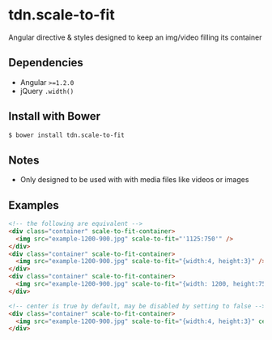 # tdn.scale-to-fit
Angular directive &amp; styles designed to keep an img/video filling its container

## Dependencies
- Angular `>=1.2.0`
- jQuery `.width()`

## Install with Bower
```sh
$ bower install tdn.scale-to-fit
```

## Notes
- Only designed to be used with with media files like videos or images

## Examples

```html
<!-- the following are equivalent -->
<div class="container" scale-to-fit-container>
  <img src="example-1200-900.jpg" scale-to-fit="'1125:750'" />
</div>
<div class="container" scale-to-fit-container>
  <img src="example-1200-900.jpg" scale-to-fit="{width:4, height:3}" />
</div>
<div class="container" scale-to-fit-container>
  <img src="example-1200-900.jpg" scale-to-fit="{width: 1200, height:750}" />
</div>

<!-- center is true by default, may be disabled by setting to false -->
<div class="container" scale-to-fit-container>
  <img src="example-1200-900.jpg" scale-to-fit="{width:4, height:3}" center="false" />
</div>
```
